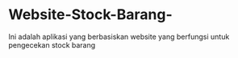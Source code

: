 # Website-Stock-Barang-
Ini adalah aplikasi yang berbasiskan website yang berfungsi untuk pengecekan stock barang 
